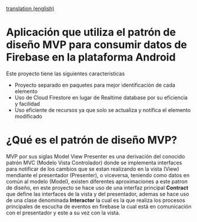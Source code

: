 

[translation (english)](README-en.md)


# Aplicación que utiliza el patrón de diseño MVP para consumir datos de Firebase en la plataforma Android

Este proyecto tiene las siguientes caracteristicas

* Proyecto separado en paquetes para mejor identificación de cada elemento
* Uso de Cloud Firestore en lugar de Realtime database por su eficiencia y facilidad
* Uso eficiente de recursos ya que solo se actualiza y notifica el elemento modificado

# ¿Qué es el patrón de diseño MVP?

MVP por sus siglas Model View Presenter es una derivación del conocido patrón MVC (Modelo Vista Controlador) donde se implementa interfaces para notificar de los cambios que se estan realizando en la vista (View) mendiante el presentador (Presenter), o viceversa, teniendo como datos en común al modelo (Model), existen diferentes aproximaciones a este patron de diseño, en este proyecto se hace uso de una interfaz principal <b>Contract</b> que define las interfaces de la vista y del presentador, ademas se hace uso de una clase denominada <b>Interactor</b> la cual es la que realiza los procesos principales de escucha de eventos en firebase la cual está en comunicación con el presentador y este a su vez con la vista.
